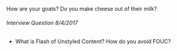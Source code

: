 How are your goats?
Do you make cheese out of their milk?

###### Interview Question 8/4/2017

- What is Flash of Unstyled Content? How do you avoid FOUC?

